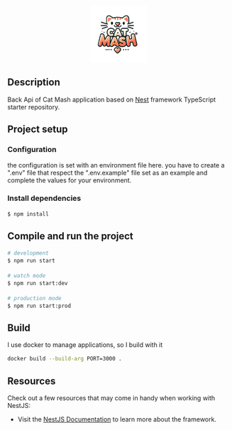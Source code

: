 <p align="center">
    <img src="../front/src/assets/logo-removebg.png" width="128">
</p>

## Description

Back Api of Cat Mash application based on [Nest](https://github.com/nestjs/nest) framework TypeScript starter repository.

## Project setup

### Configuration
the configuration is set with an environment file here.
you have to create a ".env" file that respect the ".env.example" file set as an example and complete the values for your environment.

### Install dependencies

```bash
$ npm install
```

## Compile and run the project

```bash
# development
$ npm run start

# watch mode
$ npm run start:dev

# production mode
$ npm run start:prod
```


## Build

I use docker to manage applications, so I build with it

```bash
docker build --build-arg PORT=3000 .
```


## Resources

Check out a few resources that may come in handy when working with NestJS:

- Visit the [NestJS Documentation](https://docs.nestjs.com) to learn more about the framework.

